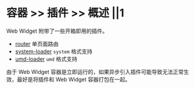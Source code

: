 # 容器 >> 插件 >> 概述 ||1

Web Widget 附带了一些开箱即用的插件。

- [router](./router.md) 单页面路由
- [system-loader](./system-loader.md) `system` 格式支持
- [umd-loader](./umd-loader.md) `umd` 格式支持

由于 Web Widget 容器是立即运行的，如果异步引入插件可能导致无法正常生效，最好是将插件和 Web Widget 容器打包在一起。